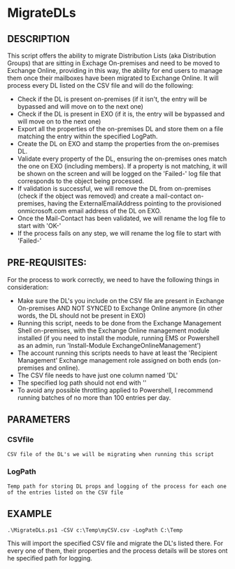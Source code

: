 # MigrateDLs

## DESCRIPTION
This script offers the ability to migrate Distribution Lists (aka Distribution Groups) that are sitting in Exchage On-premises and need to be moved to Exchange Online, providing in this way, the ability for end users to manage them once their mailboxes have been migrated to Exchange Online.
It will process every DL listed on the CSV file and will do the following:
- Check if the DL is present on-premises (if it isn't, the entry will be bypassed and will move on to the next one)
- Check if the DL is present in EXO (if it is, the entry will be bypassed and will move on to the next one)
- Export all the properties of the on-premises DL and store them on a file matching the entry within the specified LogPath.
- Create the DL on EXO and stamp the properties from the on-premises DL.
- Validate every property of the DL, ensuring the on-premises ones match the one on EXO (including members). If a property is not matching, it will be shown on the screen and will be logged on the 'Failed-' log file that corresponds to the object being processed.
- If validation is successful, we will remove the DL from on-premises (check if the object was removed) and create a mail-contact on-premises, having the ExternalEmailAddress pointing to the provisioned onmicrosoft.com email address of the DL on EXO.
- Once the Mail-Contact has been validated, we will rename the log file to start with 'OK-'
- If the process fails on any step, we will rename the log file to start with 'Failed-'

 ## PRE-REQUISITES:

 For the process to work correctly, we need to have the following things in consideration:
- Make sure the DL's you include on the CSV file are present in Exchange On-premises AND NOT SYNCED to Exchange Online anymore (in other words, the DL should not be present in EXO)
- Running this script, needs to be done from the Exchange Management Shell on-premises, with the Exchange Online management module installed (if you need to install the module, running EMS or Powershell as an admin, run 'Install-Module ExchangeOnlineManagement')
- The account running this scripts needs to have at least the 'Recipient Management' Exchange management role assigned on both ends (on-premises and online).
- The CSV file needs to have just one column named 'DL'
- The specified log path should not end with '\'
- To avoid any possible throttling applied to Powershell, I recommend running batches of no more than 100 entries per day.

## PARAMETERS

### CSVfile
    CSV file of the DL's we will be migrating when running this script

### LogPath
	Temp path for storing DL props and logging of the process for each one of the entries listed on the CSV file


## EXAMPLE
    .\MigrateDLs.ps1 -CSV c:\Temp\myCSV.csv -LogPath C:\Temp

This will import the specified CSV file and migrate the DL's listed there. For every one of them, their properties and the process details will be stores ont he specified path for logging.
